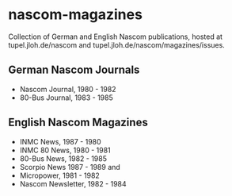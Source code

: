 # nascom-magazines

Collection of German and English Nascom publications, hosted at tupel.jloh.de/nascom and tupel.jloh.de/nascom/magazines/issues.

## German Nascom Journals
- Nascom Journal, 1980 - 1982
- 80-Bus Journal, 1983 - 1985

## English Nascom Magazines
- INMC News, 1987 - 1980
- INMC 80 News, 1980 - 1981
- 80-Bus News, 1982 - 1985
- Scorpio News 1987 - 1989 
and
- Micropower, 1981 - 1982
- Nascom Newsletter, 1982 - 1984
